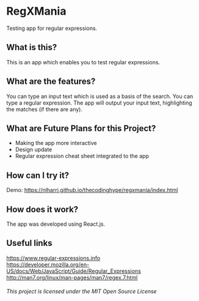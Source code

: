 # RegXMania
Testing app for regular expressions.

## What is this?
This is an app which enables you to test regular expressions.

## What are the features?
You can type an input text which is used as a basis of the search. You can type a regular expression. The app will output your input text, highlighting the matches (if there are any).

## What are Future Plans for this Project?
* Making the app more interactive 
* Design update
* Regular expression cheat sheet integrated to the app

## How can I try it?
Demo: https://nlharri.github.io/thecodinghype/regxmania/index.html

## How does it work?
The app was developed using React.js.

## Useful links
https://www.regular-expressions.info  
https://developer.mozilla.org/en-US/docs/Web/JavaScript/Guide/Regular_Expressions  
http://man7.org/linux/man-pages/man7/regex.7.html

###### This project is licensed under the MIT Open Source License
